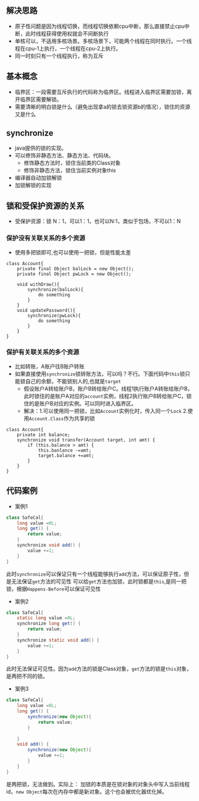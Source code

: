 ## 解决思路
- 原子性问题是因为线程切换，而线程切换依赖cpu中断，那么直接禁止cpu中断，此时线程获得使用权就会不间断执行
- 单核可以，不适用多核场景。多核场景下，可能两个线程在同时执行。一个线程在cpu-1上执行，一个线程在cpu-2上执行。
- 同一时刻只有一个线程执行，称为互斥

## 基本概念
- 临界区：一段需要互斥执行的代码称为临界区。线程进入临界区需要加锁，离开临界区需要解锁。
- 需要清晰的明白锁是什么（避免出现拿a的锁去锁资源b的情况），锁住的资源又是什么

## synchronize
- java提供的锁的实现。
- 可以修饰非静态方法、静态方法、代码块。
	- 修饰静态方法时，锁住当前类的Class对象
	- 修饰非静态方法，锁住当前实例对象this
- 编译器自动加锁解锁
- 加锁解锁的实现

## 锁和受保护资源的关系
- 受保护资源：锁 N：1，可以1：1，也可以N:1，类似于包场，不可以1：N

### 保护没有关联关系的多个资源
- 使用多把锁即可,也可以使用一把锁，但是性能太差
```
class Account{
	private final Object balLock = new Object();
	private final Object pwLock = new Object();
	
	void withDraw(){
		synchronize(balLock){
			do something
		}
	}
	void updatePassword(){
		synchronize(pwLock){
			do something
		}
	}
}
```
### 保护有关联关系的多个资源
- 比如转账，A账户往B账户转账
- 如果直接使用`synchronize`锁转账方法，可以吗？不行。下面代码中`this`锁只能锁自己的余额，不能锁别人的,也就是`target`
	- 假设账户A转给账户B，账户B转给账户C。线程1执行账户A转账给账户B，此时锁住的是账户A对应的`account`实例，线程2执行账户B转给账户C，锁住的是账户B对应的实例。可以同时进入临界区。
	- 解决：1.可以使用同一把锁，比如`Account`实例化时，传入同一个`Lock` 2.使用`Account.Class`作为共享的锁
```
class Account{
	private int balance;
	synchronize void transfer(Account target, int amt) {
		if (this.balance > amt) {
			this.banlance -=amt;
			target.balance +=amt;
		}
	}
}
```


## 代码案例
- 案例1
```java
class SafeCal{
	long value =0L;
	long get() {
		return value;
	}
	synchronize void add() {
		value +=1;
	}
}
```
此时`synchronize`可以保证只有一个线程能够执行`add`方法，可以保证原子性，但是无法保证`get`方法的可见性
可以给`get`方法也加锁，此时锁都是`this`,是同一把锁，根据`Happens-Before`可以保证可见性
 - 案例2
```java
class SafeCal{
	static long value =0L;
	synchronize long get() {
		return value;
	}
	synchronize static void add() {
		value +=1;
	}
}
```
此时无法保证可见性。因为`add`方法的锁是Class对象，`get`方法的锁是`this`对象，是两把不同的锁。
- 案例3
```java
class SafeCal{
	long value =0L;
	long get() {
		synchronize(new Object){
			return value;
		}
		
	}
	void add() {
		synchronize(new Object){
			value +=1;
		}
	}
}
```
是两把锁，无法做到。实际上：
加锁的本质是在锁对象的对象头中写入当前线程id，`new Object`每次在内存中都是新对象。这个也会被优化器优化掉。